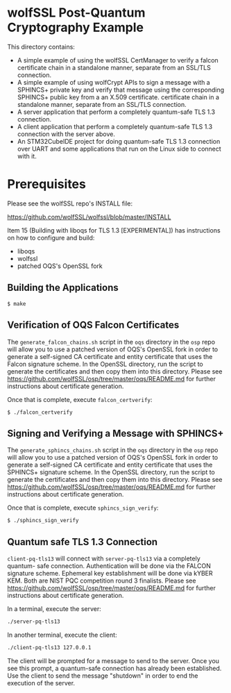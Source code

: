 # wolfSSL Post-Quantum Cryptography Example

This directory contains:

- A simple example of using the wolfSSL CertManager to verify a falcon
  certificate chain in a standalone manner, separate from an SSL/TLS connection.
- A simple example of using wolfCrypt APIs to sign a message with a SPHINCS+
  private key and verify that message using the corresponding SPHINCS+ public
  key from a an X.509 certificate.
  certificate chain in a standalone manner, separate from an SSL/TLS connection.
- A server application that perform a completely quantum-safe TLS 1.3
  connection.
- A client application that perform a completely quantum-safe TLS 1.3
  connection with the server above.
- An STM32CubeIDE project for doing quantum-safe TLS 1.3 connection over UART
  and some applications that run on the Linux side to connect with it.

# Prerequisites

Please see the wolfSSL repo's INSTALL file:

https://github.com/wolfSSL/wolfssl/blob/master/INSTALL

Item 15 (Building with liboqs for TLS 1.3 [EXPERIMENTAL]) has instructions on
how to configure and build:

- liboqs
- wolfssl
- patched OQS's OpenSSL fork

## Building the Applications

```
$ make
```

## Verification of OQS Falcon Certificates

The `generate_falcon_chains.sh` script in the `oqs` directory in the `osp` repo
will allow you to use a patched version of OQS's OpenSSL fork in order to
generate a self-signed CA certificate and entity certificate that uses the
Falcon signature scheme. In the OpenSSL directory, run the script to generate
the certificates and then copy them into this directory. Please see
https://github.com/wolfSSL/osp/tree/master/oqs/README.md for further
instructions about certificate generation.

Once that is complete, execute `falcon_certverify`:

```
$ ./falcon_certverify
```

## Signing and Verifying a Message with SPHINCS+

The `generate_sphincs_chains.sh` script in the `oqs` directory in the `osp` repo
will allow you to use a patched version of OQS's OpenSSL fork in order to
generate a self-signed CA certificate and entity certificate that uses the
SPHINCS+ signature scheme. In the OpenSSL directory, run the script to generate
the certificates and then copy them into this directory. Please see
https://github.com/wolfSSL/osp/tree/master/oqs/README.md for further
instructions about certificate generation.

Once that is complete, execute `sphincs_sign_verify`:

```
$ ./sphincs_sign_verify
```

## Quantum safe TLS 1.3 Connection

`client-pq-tls13` will connect with `server-pq-tls13` via a completely quantum-
safe connection. Authentication will be done via the FALCON signature scheme.
Ephemeral key establishment will be done via kYBER KEM. Both are NIST PQC
competition round 3 finalists. Please see
https://github.com/wolfSSL/osp/tree/master/oqs/README.md for further
instructions about certificate generation.

In a terminal, execute the server:

```sh
./server-pq-tls13
```

In another terminal, execute the client:

```sh
./client-pq-tls13 127.0.0.1
```

The client will be prompted for a message to send to the server. Once you see
this prompt, a quantum-safe connection has already been established. Use the
client to send the message "shutdown" in order to end the execution of the
server.
